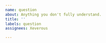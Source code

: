 ```yaml
---
name: question
about: Anything you don't fully understand.
title: ''
labels: question
assignees: Xeverous

---
```



